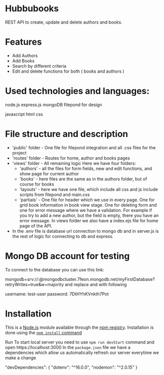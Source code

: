 # Hubbubooks

REST API to create, update and delete authors and books.

# Features

- Add Authors
- Add Books
- Search by different criteria
- Edit and delete functions for both ( books and authors )

# Used technologies and languages:

node.js
express.js
mongoDB
filepond for design

javascript
html
css

# File structure and description

- 'public' folder - One file for filepond integration and all .css files for the project
- 'routes' folder - Routes for home, author and books pages
- 'views' folder - All remaining logic
  Here we have four folders:
    - 'authors' - all the files for form fields, new and edit functions, and show page for current author
    - 'books' - here files are the same as in the authors folder, but of course for books
    - 'layouts' - here we have one file, which include all css and js include scripts from filepond and main.css
    - 'partials' - One file for header which we use in every page. One for grid book information in book view stage. One for deleting form and one for error message where we have a validation. For example if you try to add a new author, but the field is empty, there you have an error message.
    In views folder we also have a index.ejs file for home page of the API.
- In the .env file is database url connection to mongo db and in server.js is the rest of logic for connecting to db and express.

# Mongo DB account for testing

To connect to the database you can use this link:

mongodb+srv://<username>:<password>@mongodbcluster.7feon.mongodb.net/myFirstDatabase?retryWrites=true&w=majority
and replace <username> and <password> with following

username: test-user
password: 7DtHYhKVnkth7Pot

# Installation
 
This is a [Node.js](https://nodejs.org/en/) module available through the
[npm registry](https://www.npmjs.com/). Installation is done using the
[`npm install` command](https://docs.npmjs.com/getting-started/installing-npm-packages-locally)

Run
To start local server you need to use `npm run devStart` command and open https://localhost:3000
In the `package.json` file we have a dependencies which allow us automatically refresh our server everytime we make a change  

"devDependencies": {
    "dotenv": "^16.0.0",
    "nodemon": "^2.0.15"
  }
